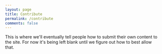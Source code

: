 ```yaml
---
layout: page
title: Contribute
permalink: /contribute
comments: false
---
```


<div class="row justify-content-center">
<div class="col-md-10 pr-5">

<p>This is where we'll eventually tell people how to submit their own content to the site. For now it's being left blank until we figure out how to best allow that.</p>

</div>
</div>
